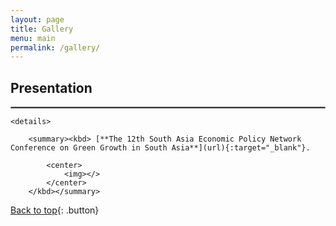 ```yaml
---
layout: page
title: Gallery
menu: main
permalink: /gallery/
---
```

<a name="top"></a>

## Presentation

<hr style="border:.25px solid grey">

    <details>

        <summary><kbd> [**The 12th South Asia Economic Policy Network Conference on Green Growth in South Asia**](url){:target="_blank"}.

            <center>
                <img></>
            </center>
        </kbd></summary>

   </details>


<p> </p>

[Back to top](#top){: .button}

<!--
- **Course Name** \
 [Ttile](url){:target="_blank"}.
-->
